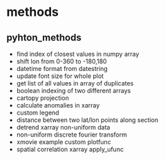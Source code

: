 # methods

## pyhton_methods
- find index of closest values in numpy array
- shift lon from 0-360 to -180,180
- datetime format from datestring
- update font size for whole plot
- get list of all values in array of duplicates
- boolean indexing of two different arrays
- cartopy projection
- calculate anomalies in xarray
- custom legend
- distance between two lat/lon points along section
- detrend xarray non-uniform data
- non-uniform discrete fourier transform
- xmovie example custom plotfunc
- spatial correlation xarray apply_ufunc

